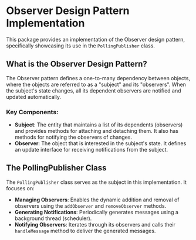 # Observer Design Pattern Implementation

This package provides an implementation of the Observer design pattern, specifically showcasing its use in the `PollingPublisher` class.

## What is the Observer Design Pattern?

The Observer pattern defines a one-to-many dependency between objects, where the objects are referred to as a "subject" and its "observers". When the subject's state changes, all its dependent observers are notified and updated automatically.

### Key Components:

- **Subject**: The entity that maintains a list of its dependents (observers) and provides methods for attaching and detaching them. It also has methods for notifying the observers of changes.
- **Observer**: The object that is interested in the subject's state. It defines an update interface for receiving notifications from the subject.

## The PollingPublisher Class

The `PollingPublisher` class serves as the subject in this implementation. It focuses on:

- **Managing Observers**: Enables the dynamic addition and removal of observers using the `addObserver` and `removeObserver` methods.
- **Generating Notifications**: Periodically generates messages using a background thread (scheduler).
- **Notifying Observers**: Iterates through its observers and calls their `handleMessage` method to deliver the generated messages.

